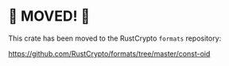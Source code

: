 # 🚨 MOVED! 🚨

This crate has been moved to the RustCrypto `formats` repository:

https://github.com/RustCrypto/formats/tree/master/const-oid
